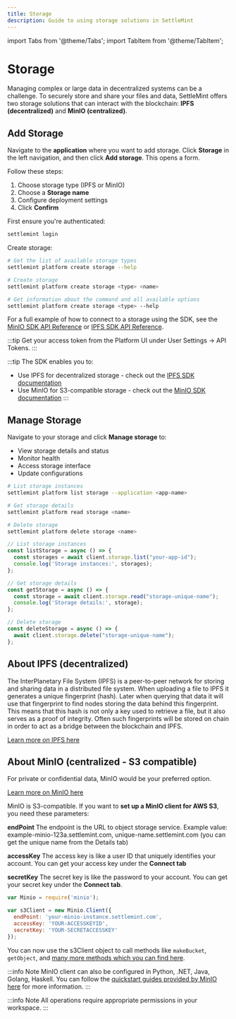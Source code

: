 ```yaml
---
title: Storage
description: Guide to using storage solutions in SettleMint
---
```


import Tabs from '@theme/Tabs';
import TabItem from '@theme/TabItem';

# Storage

Managing complex or large data in decentralized systems can be a challenge. To securely store and share your files and data, SettleMint offers two storage solutions that can interact with the blockchain: **IPFS (decentralized)** and **MinIO (centralized)**.

## Add Storage

<Tabs>
<TabItem value="platform-ui" label="Platform UI">

Navigate to the **application** where you want to add storage. Click **Storage** in the left navigation, and then click **Add storage**. This opens a form.

Follow these steps:
1. Choose storage type (IPFS or MinIO)
2. Choose a **Storage name**
3. Configure deployment settings
4. Click **Confirm**

</TabItem>
<TabItem value="sdk-cli" label="SDK CLI">

First ensure you're authenticated:
```bash
settlemint login
```

Create storage:
```bash
# Get the list of available storage types
settlemint platform create storage --help

# Create storage
settlemint platform create storage <type> <name>

# Get information about the command and all available options
settlemint platform create storage <type> --help
```

</TabItem>
<TabItem value="sdk-js" label="SDK JS">

For a full example of how to connect to a storage using the SDK, see the [MinIO SDK API Reference](https://www.npmjs.com/package/@settlemint/sdk-minio#api-reference) or [IPFS SDK API Reference](https://www.npmjs.com/package/@settlemint/sdk-ipfs#api-reference).

:::tip
Get your access token from the Platform UI under User Settings → API Tokens.
:::

:::tip
The SDK enables you to:
- Use IPFS for decentralized storage - check out the [IPFS SDK documentation](https://github.com/settlemint/sdk/tree/main/sdk/ipfs)
- Use MinIO for S3-compatible storage - check out the [MinIO SDK documentation](https://github.com/settlemint/sdk/tree/main/sdk/minio)
:::

</TabItem>
</Tabs>

## Manage Storage

<Tabs>
<TabItem value="platform-ui" label="Platform UI">

Navigate to your storage and click **Manage storage** to:
- View storage details and status
- Monitor health
- Access storage interface
- Update configurations

</TabItem>
<TabItem value="sdk-cli" label="SDK CLI">

```bash
# List storage instances
settlemint platform list storage --application <app-name>

# Get storage details
settlemint platform read storage <name>

# Delete storage
settlemint platform delete storage <name>
```

</TabItem>
<TabItem value="sdk-js" label="SDK JS">

```typescript
// List storage instances
const listStorage = async () => {
  const storages = await client.storage.list("your-app-id");
  console.log('Storage instances:', storages);
};

// Get storage details
const getStorage = async () => {
  const storage = await client.storage.read("storage-unique-name");
  console.log('Storage details:', storage);
};

// Delete storage
const deleteStorage = async () => {
  await client.storage.delete("storage-unique-name");
};
```

</TabItem>
</Tabs>

## About IPFS (decentralized)

The InterPlanetary File System (IPFS) is a peer-to-peer network for storing and sharing data in a distributed file system. When uploading a file to IPFS it generates a unique fingerprint (hash). Later when querying that data it will use that fingerprint to find nodes storing the data behind this fingerprint. This means that this hash is not only a key used to retrieve a file, but it also serves as a proof of integrity. Often such fingerprints will be stored on chain in order to act as a bridge between the blockchain and IPFS.

[Learn more on IPFS here](https://docs.ipfs.tech/concepts/)

## About MinIO (centralized - S3 compatible)

For private or confidential data, MinIO would be your preferred option.

[Learn more on MinIO here](https://min.io/)

MinIO is S3-compatible. If you want to **set up a MinIO client for AWS S3**, you need these parameters:

**endPoint**
The endpoint is the URL to object storage service. Example value: example-minio-123a.settlemint.com, unique-name.settlemint.com (you can get the unique name from the Details tab)

**accessKey**
The access key is like a user ID that uniquely identifies your account. You can get your access key under the **Connect tab**

**secretKey**
The secret key is like the password to your account. You can get your secret key under the **Connect tab**.

```js
var Minio = require('minio');

var s3Client = new Minio.Client({
  endPoint: 'your-minio-instance.settlemint.com',
  accessKey: 'YOUR-ACCESSKEYID',
  secretKey: 'YOUR-SECRETACCESSKEY'
});
```

You can now use the s3Client object to call methods like `makeBucket`, `getObject`, and [many more methods which you can find here](https://docs.min.io/docs/javascript-client-api-reference.html).

:::info Note
MinIO client can also be configured in Python, .NET, Java, Golang, Haskell. You can follow the [quickstart guides provided by MinIO here](https://docs.min.io/docs/java-client-quickstart-guide.html) for more information.
:::

:::info Note
All operations require appropriate permissions in your workspace.
:::
